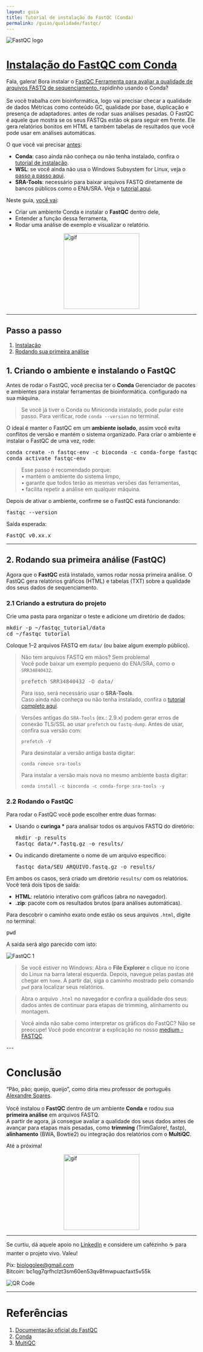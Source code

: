 ```yaml
---
layout: guia
title: Tutorial de instalação do FastQC (Conda)
permalink: /guias/qualidade/fastqc/
---
```


![FastQC logo](/assets/img/fastqc/fastqc_logo.png)

# <u>Instalação do FastQC com Conda</u>

<p>
  Fala, galera! Bora instalar o
  <a href="https://www.bioinformatics.babraham.ac.uk/projects/fastqc/" target="_blank">
    <span class="tooltip">FastQC
      <span class="tooltiptext">Ferramenta para avaliar a qualidade de arquivos FASTQ de sequenciamento.</span>
    </span>
  </a>
  rapidinho usando o Conda? <br><br>
  Se você trabalha com bioinformática, logo vai precisar checar a
  <span class="tooltip">qualidade de dados
    <span class="tooltiptext">Métricas como conteúdo GC, qualidade por base, duplicação e presença de adaptadores.</span>
  </span>
  antes de rodar suas análises pesadas. O FastQC é aquele que mostra se os seus FASTQs estão ok para seguir em frente. Ele gera relatórios bonitos em HTML e também tabelas de resultados que você pode usar em análises automáticas.
</p>

O que você vai precisar <u>antes</u>:

- **Conda**: caso ainda não conheça ou não tenha instalado, confira o <a href="/guias/ambientes/anaconda.md" target="_blank">tutorial de instalação</a>.  
- **WSL**: se você ainda não usa o Windows Subsystem for Linux, veja o <a href="/guias/plataforma/wsl.md" target="_blank">passo a passo aqui</a>.  
- **SRA-Tools**: necessário para baixar arquivos FASTQ diretamente de bancos públicos como o ENA/SRA. Veja o <a href="/guias/ferramentas/sra_tools.md" target="_blank">tutorial aqui</a>.  

Neste guia, <u>você vai</u>:

- Criar um ambiente Conda e instalar o **FastQC** dentro dele,  
- Entender a função dessa ferramenta,  
- Rodar uma análise de exemplo e visualizar o relatório.  

<img src="https://media.giphy.com/media/v1.Y2lkPTc5MGI3NjExaThteTQ3M3lyZTE2NmQ3bmd1aDZuaG5ybDQ4Mm1keHRheGhtdDg4NSZlcD12MV9naWZzX3NlYXJjaCZjdD1n/efEqfxjNeSFFu/giphy.gif" alt="gif" width="200" style="display:block; margin:auto;">

---

## Passo a passo

1. [Instalação](#instalacao) 
2. [Rodando sua primeira análise](#primeira-analise)

<h2 id="instalacao">1. Criando o ambiente e instalando o FastQC</h2>

<p>
  Antes de rodar o FastQC, você precisa ter o 
  <span class="tooltip"><strong>Conda</strong>
    <span class="tooltiptext">Gerenciador de pacotes e ambientes para instalar ferramentas de bioinformática.</span>
  </span> 
  configurado na sua máquina.
</p>

<blockquote class="info">
  Se você já tiver o Conda ou Miniconda instalado, pode pular este passo.  
  Para verificar, rode <code>conda --version</code> no terminal.
</blockquote>

<p>
  O ideal é manter o FastQC em um <strong>ambiente isolado</strong>, assim você evita conflitos de versão e mantém o sistema organizado.  
  Para criar o ambiente e instalar o FastQC de uma vez, rode:
</p>

<pre>
conda create -n fastqc-env -c bioconda -c conda-forge fastqc -y
conda activate fastqc-env
</pre>

<blockquote class="info">
  Esse passo é recomendado porque:<br>  
  • mantém o ambiente do sistema limpo,<br>  
  • garante que todos terão as mesmas versões das ferramentas,<br>  
  • facilita repetir a análise em qualquer máquina.
</blockquote>

<p>
  Depois de ativar o ambiente, confirme se o FastQC está funcionando:
</p>

<pre>
fastqc --version
</pre>

<p>
Saída esperada:
<pre>
FastQC v0.xx.x
</pre>
</p>

---

<h2 id="primeira-analise">2. Rodando sua primeira análise (FastQC)</h2>

<p>
  Agora que o <strong>FastQC</strong> está instalado, vamos rodar nossa primeira análise. O FastQC gera relatórios gráficos (HTML) e tabelas (TXT) sobre a qualidade dos seus dados de sequenciamento.
</p>

<h3>2.1 Criando a estrutura do projeto</h3>

Crie uma pasta para organizar o teste e adicione um diretório de dados:

<pre>
mkdir -p ~/fastqc_tutorial/data
cd ~/fastqc_tutorial
</pre>

Coloque 1–2 arquivos FASTQ em <code>data/</code> (ou baixe algum exemplo público).

<blockquote class="tip">
Não tem arquivos FASTQ em mãos? Sem problema!<br>
Você pode baixar um exemplo pequeno do ENA/SRA, como o <code>SRR34840432</code>.  

<pre>prefetch SRR34840432 -O data/</pre>  

Para isso, será necessário usar o <strong>SRA-Tools</strong>.  
Caso ainda não conheça ou não tenha instalado, confira o 
<a href="/guias/ferramentas/sra-tools/" target="_blank">tutorial completo aqui</a>.
</blockquote>


<blockquote class="warning">
Versões antigas do <code>SRA-Tools</code> (ex.: 2.9.x) podem gerar erros de conexão TLS/SSL ao usar <code>prefetch</code> ou <code>fastq-dump</code>.  
Antes de usar, confira sua versão com:  

<pre><code>prefetch -V</code></pre>

Para desinstalar a versão antiga basta digitar:
<pre><code>conda remove sra-tools</code></pre>

Para instalar a versão mais nova no mesmo ambiente basta digitar:
<pre><code>conda install -c bioconda -c conda-forge sra-tools -y</code></pre>
</blockquote>

<h3>2.2 Rodando o FastQC</h3>

<p>
  Para rodar o FastQC você pode escolher entre duas formas:
</p>

<ul>
  <li>
    Usando o <strong>curinga *</strong> para analisar todos os arquivos FASTQ do diretório:
    <pre>
mkdir -p results
fastqc data/*.fastq.gz -o results/</pre>
  </li>
  <li>
    Ou indicando diretamente o nome de um arquivo específico:
    <pre>fastqc data/SEU_ARQUIVO.fastq.gz -o results/</pre>
  </li>
</ul>

<p>
  Em ambos os casos, será criado um diretório <code>results/</code> com os relatórios.  
  Você terá dois tipos de saída:
</p>

<ul>
  <li><strong>HTML</strong>: relatório interativo com gráficos (abra no navegador).</li>
  <li><strong>.zip</strong>: pacote com os resultados brutos (para análises automáticas).</li>
</ul>

Para descobrir o caminho exato onde estão os seus arquivos <code>.html</code>, digite no terminal:

<pre>pwd</pre>

A saída será algo parecido com isto:

![FastQC 1](/assets/img/fastqc/fastqc_1.png)

<blockquote class="info">
Se você estiver no Windows:  
Abra o <strong>File Explorer</strong> e clique no ícone do Linux na barra lateral esquerda.  
Depois, navegue pelas pastas até chegar em <code>home</code>.  
A partir daí, siga o caminho mostrado pelo comando <code>pwd</code> para localizar seus relatórios.
</blockquote>

<blockquote class="tip">
  Abra o arquivo <code>.html</code> no navegador e confira a qualidade dos seus dados antes de continuar para etapas de trimming, alinhamento ou montagem.
</blockquote>

<blockquote class="info">
Você ainda não sabe como interpretar os gráficos do FastQC? Não se preocupe! Você pode encontrar a explicação no nosso <a href="medium.com/#" target="_blank">medium - FASTQC</a>.
</blockquote>
---

# Conclusão

“Pão, pão; queijo, queijo”, como diria meu professor de português 
<a href="https://www.plataformadoxandao.com.br/" target="_blank">Alexandre Soares</a>. <br><br>
Você instalou o **FastQC** dentro de um ambiente **Conda** e rodou sua **primeira análise** em arquivos FASTQ.  
A partir de agora, já consegue avaliar a qualidade dos seus dados antes de avançar para etapas mais pesadas, como **trimming** (TrimGalore!, fastp), **alinhamento** (BWA, Bowtie2) ou integração dos relatórios com o **MultiQC**.

Até a próxima!  

<img src="https://media.giphy.com/media/v1.Y2lkPTc5MGI3NjExaThteTQ3M3lyZTE2NmQ3bmd1aDZuaG5ybDQ4Mm1keHRheGhtdDg4NSZlcD12MV9naWZzX3NlYXJjaCZjdD1n/VhWVAa7rUtT3xKX6Cd/giphy.gif" alt="gif" width="200" style="display:block; margin:auto;">

---

Se curtiu, dá aquele apoio no <a href="https://www.linkedin.com/in/christopher-lee-390643197/" target="_blank">LinkedIn</a> e considere um cafézinho ☕ para manter o projeto vivo. Valeu!

Pix: [biologolee@gmail.com](mailto:biologolee@gmail.com)<br>
Bitcoin: bc1qg7qrfhclzt3sm60en53qv8fmwpuacfaxt5v55k

![QR Code](/assets/img/meus_projetos/bluewallet_qrcode.png)

---

# Referências

1. <a href="https://www.bioinformatics.babraham.ac.uk/projects/fastqc/" target="_blank">Documentação oficial do FastQC</a>  
2. <a href="https://docs.conda.io/projects/conda/en/latest/index.html/" target="_blank">Conda</a>  
3. <a href="https://multiqc.info/" target="_blank">MultiQC</a>
